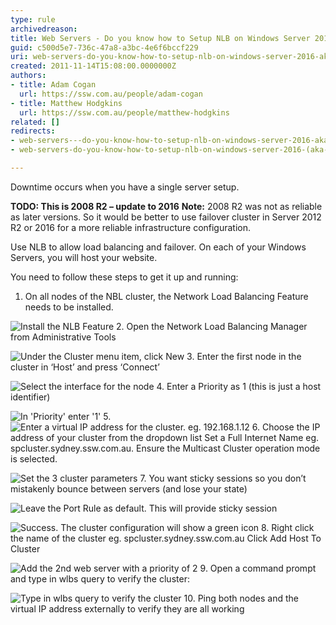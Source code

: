 ```yaml
---
type: rule
archivedreason: 
title: Web Servers - Do you know how to Setup NLB on Windows Server 2016? (aka Network Load Balancing)
guid: c500d5e7-736c-47a8-a3bc-4e6f6bccf229
uri: web-servers-do-you-know-how-to-setup-nlb-on-windows-server-2016-aka-network-load-balancing
created: 2011-11-14T15:08:00.0000000Z
authors:
- title: Adam Cogan
  url: https://ssw.com.au/people/adam-cogan
- title: Matthew Hodgkins
  url: https://ssw.com.au/people/matthew-hodgkins
related: []
redirects:
- web-servers---do-you-know-how-to-setup-nlb-on-windows-server-2016-aka-network-load-balancing
- web-servers-do-you-know-how-to-setup-nlb-on-windows-server-2016-(aka-network-load-balancing)

---
```


Downtime occurs when you have a single server setup.

**TODO: This is 2008 R2 – update to 2016** 
 **Note:** 2008 R2 was not as reliable as later versions. So it would be better to use failover cluster in Server 2012 R2 or 2016 for a more reliable infrastructure configuration.

Use NLB to allow load balancing and failover. On each of your Windows Servers, you will host your website.

You need to follow these steps to get it up and running:

<!--endintro-->

1. On all nodes of the NBL cluster, the Network Load Balancing Feature needs to be installed.

![Install the NLB Feature](NLB1.png)
2. Open the Network Load Balancing Manager from Administrative Tools

![Under the Cluster menu item, click New](NLB22.png)
3. Enter the first node in the cluster in ‘Host’ and press ‘Connect’

![Select the interface for the node](NLB33.png)
4. Enter a Priority as 1 (this is just a host identifier)

![In 'Priority' enter '1'](NLB44.png)
5. 
![Enter a virtual IP address for the cluster. eg. 192.168.1.12](NLB55.png)
6. Choose the IP address of your cluster from the dropdown list Set a Full Internet Name eg. spcluster.sydney.ssw.com.au. 
Ensure the Multicast Cluster operation mode is selected.

![Set the 3 cluster parameters](NLB66.png)
7. You want sticky sessions so you don’t mistakenly bounce between servers (and lose your state)

![Leave the Port Rule as default. This will provide sticky session](NLB77.png)

![Success. The cluster configuration will show a green icon](NLB88.png)
8. Right click the name of the cluster eg. spcluster.sydney.ssw.com.au Click Add Host To Cluster

![Add the 2nd web server with a priority of 2](NLB99.png)
9. Open a command prompt and type in wlbs query to verify the cluster:

![Type in wlbs query to verify the cluster](Setup-NLB-13.jpg)
10. Ping both nodes and the virtual IP address externally to verify they are all working
